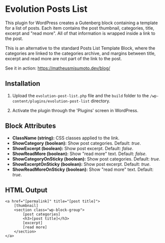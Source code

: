 # Evolution Posts List

This plugin for WordPress creates a Gutenberg block containing a template for a list of posts. Each item contains the post thumbnail, categories, title, excerpt and "read more". All of that information is wrapped inside a link to the post.

This is an alternative to the standard Posts List Template Block, where the categories are linked to the categories archive, and margins between title, excerpt and read more are not part of the link to the post.

See it in action: https://matheusmisumoto.dev/blog/

## Installation

1. Upload the `evolution-post-list.php` file and the `build` folder to the `/wp-content/plugins/evolution-post-list` directory.

2. Activate the plugin through the 'Plugins' screen in WordPress.


## Block Attributes

- **ClassName (string):** CSS classes applied to the link.
- **ShowCategory (boolean):** Show post categories. Default: *true*.
- **ShowExcerpt (boolean):** Show post excerpt. Default: *false*.
- **ShowReadMore (boolean):** Show "read more" text. Default: *false*.
- **ShowCategoryOnSticky (boolean):** Show post categories. Default: *true*.
- **ShowExcerptOnSticky (boolean):** Show post excerpt. Default: *true*.
- **ShowReadMoreOnSticky (boolean):** Show "read more" text. Default: *true*.


## HTML Output
```
<a href="[permalink]" title="[post title]">
    [thumbnail]
    <section class="wp-block-group">
    	[post categories]
        <h3>[post title]</h3>
        [excerpt]
        [read more]
    </section>
</a>
```
